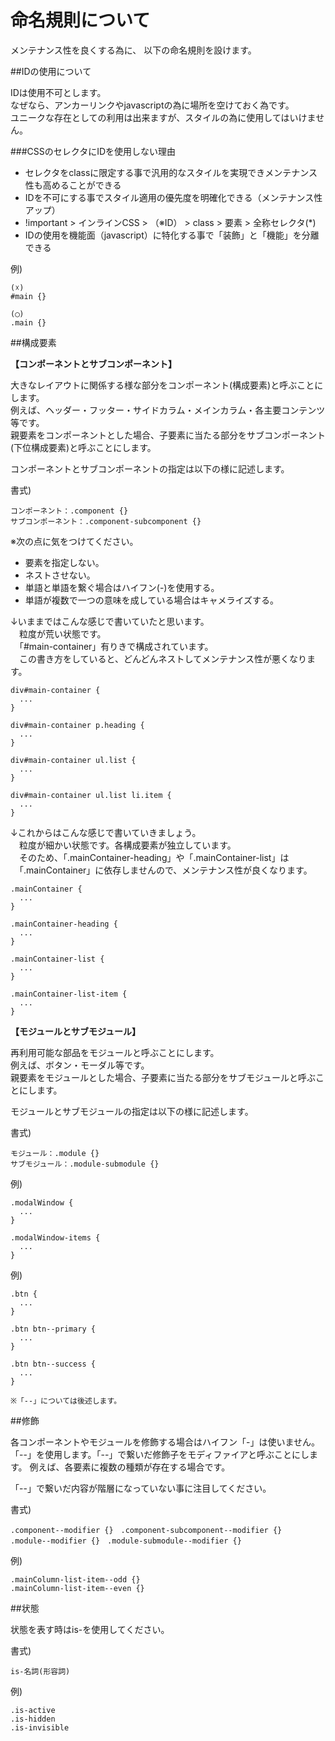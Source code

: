 命名規則について
=================

メンテナンス性を良くする為に、
以下の命名規則を設けます。

##IDの使用について

IDは使用不可とします。  
なぜなら、アンカーリンクやjavascriptの為に場所を空けておく為です。  
ユニークな存在としての利用は出来ますが、スタイルの為に使用してはいけません。  

###CSSのセレクタにIDを使用しない理由

 * セレクタをclassに限定する事で汎用的なスタイルを実現できメンテナンス性も高めることができる
 * IDを不可にする事でスタイル適用の優先度を明確化できる（メンテナンス性アップ）
  * !important > インラインCSS > （※ID） > class > 要素 > 全称セレクタ(*)
 * IDの使用を機能面（javascript）に特化する事で「装飾」と「機能」を分離できる

例)  
```text
(☓)
#main {}

(◯)
.main {}
```

##構成要素

__【コンポーネントとサブコンポーネント】__

大きなレイアウトに関係する様な部分をコンポーネント(構成要素)と呼ぶことにします。  
例えば、ヘッダー・フッター・サイドカラム・メインカラム・各主要コンテンツ等です。  
親要素をコンポーネントとした場合、子要素に当たる部分をサブコンポーネント(下位構成要素)と呼ぶことにします。

コンポーネントとサブコンポーネントの指定は以下の様に記述します。

書式)  
```text
コンポーネント：.component {}
サブコンポーネント：.component-subcomponent {}
```
※次の点に気をつけてください。

 * 要素を指定しない。
 * ネストさせない。
 * 単語と単語を繋ぐ場合はハイフン(-)を使用する。
 * 単語が複数で一つの意味を成している場合はキャメライズする。

↓いままではこんな感じで書いていたと思います。  
　粒度が荒い状態です。  
　「#main-container」有りきで構成されています。  
　この書き方をしていると、どんどんネストしてメンテナンス性が悪くなります。  
```text
div#main-container {
  ...
}

div#main-container p.heading {
  ...
}

div#main-container ul.list {
  ...
}

div#main-container ul.list li.item {
  ...
}
```

↓これからはこんな感じで書いていきましょう。  
　粒度が細かい状態です。各構成要素が独立しています。  
　そのため、「.mainContainer-heading」や「.mainContainer-list」は  
　「.mainContainer」に依存しませんので、メンテナンス性が良くなります。
```text
.mainContainer {
  ...
}

.mainContainer-heading {
  ...
}

.mainContainer-list {
  ...
}

.mainContainer-list-item {
  ...
}
```


__【モジュールとサブモジュール】__

再利用可能な部品をモジュールと呼ぶことにします。  
例えば、ボタン・モーダル等です。  
親要素をモジュールとした場合、子要素に当たる部分をサブモジュールと呼ぶことにします。

モジュールとサブモジュールの指定は以下の様に記述します。

書式)  
```text
モジュール：.module {}
サブモジュール：.module-submodule {}
```

例)  
```text
.modalWindow {
  ...
}

.modalWindow-items {
  ...
}
```

例)  
```text
.btn {
  ...
}

.btn btn--primary {
  ...
}

.btn btn--success {
  ...
}

※「--」については後述します。
```

##修飾

各コンポーネントやモジュールを修飾する場合はハイフン「-」は使いません。
「--」を使用します。「--」で繋いだ修飾子をモディファイアと呼ぶことにします。
例えば、各要素に複数の種類が存在する場合です。

「--」で繋いだ内容が階層になっていない事に注目してください。

書式)  
```text
.component--modifier {}　.component-subcomponent--modifier {}
.module--modifier {}　.module-submodule--modifier {}
```
例)  
```text
.mainColumn-list-item--odd {}
.mainColumn-list-item--even {}
```

##状態

状態を表す時はis-を使用してください。

書式)  
```text
is-名詞(形容詞)
```
例)  
```
.is-active
.is-hidden
.is-invisible
```